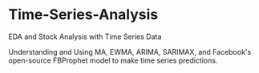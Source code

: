 # Time-Series-Analysis
EDA and Stock Analysis with Time Series Data

Understanding and Using MA, EWMA, ARIMA, SARIMAX, and Facebook's open-source FBProphet model to make time series predictions. 
